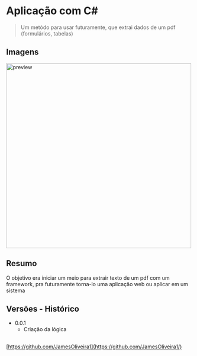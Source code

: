 
# Aplicação com C#

> Um metódo para usar futuramente, que extrai dados de um pdf (formulários, tabelas)

## Imagens

<p>
  <img src="Pdf-Reader/bin/img.PNG" width="500" title="preview">
  
  </p>  <p>  

</p>

## Resumo

O objetivo era iniciar um meio para extrair texto de um pdf com um framework, pra futuramente torna-lo uma aplicação web ou aplicar em um sistema

## Versões - Histórico

* 0.0.1
    * Criação da lógica

## 

[https://github.com/JamesOliveira1](https://github.com/JamesOliveira1/)

